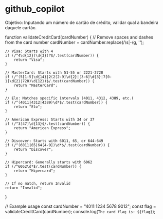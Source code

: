 # github_copilot
Objetivo:
Inputando um número de cartão de crédito, validar qual a bandeira daquele cartão.

function validateCreditCard(cardNumber) {
    // Remove spaces and dashes from the card number
    cardNumber = cardNumber.replace(/\s|-/g, '');

    // Visa: Starts with 4
    if (/^4\d{12}(\d{3})?$/.test(cardNumber)) {
        return "Visa";
    }

    // MasterCard: Starts with 51-55 or 2221-2720
    if (/^(5[1-5]\d{14}|2(2[2-9]\d{2}|[3-6]\d{3}|7[0-1]\d{2}|720)\d{12})$/.test(cardNumber)) {
        return "MasterCard";
    }

    // Elo: Matches specific intervals (4011, 4312, 4389, etc.)
    if (/^(4011|4312|4389)\d*$/.test(cardNumber)) {
        return "Elo";
    }

    // American Express: Starts with 34 or 37
    if (/^3[47]\d{13}$/.test(cardNumber)) {
        return "American Express";
    }

    // Discover: Starts with 6011, 65, or 644-649
    if (/^(6011|65|64[4-9])\d*$/.test(cardNumber)) {
        return "Discover";
    }

    // Hipercard: Generally starts with 6062
    if (/^6062\d*$/.test(cardNumber)) {
        return "Hipercard";
    }

    // If no match, return Invalid
    return "Invalid";
}

// Example usage
const cardNumber = "4011 1234 5678 9012";
const flag = validateCreditCard(cardNumber);
console.log(`The card flag is: ${flag}`);
